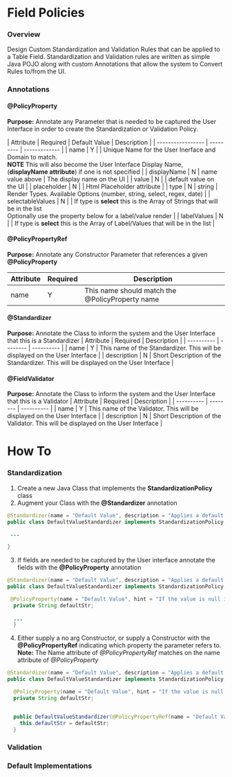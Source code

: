 Field Policies
==========

### Overview
Design Custom Standardization and Validation Rules that can be applied to a Table Field.
Standardization and Validation rules are written as simple Java POJO along with custom Annotations that allow the system to Convert Rules to/from the UI.

### Annotations
#### @PolicyProperty
**Purpose:** Annotate any Parameter that is needed to be captured the User Interface in order to create the Standardization or Validation Policy.

| Attribute              | Required  | Default Value | Description      | 
| -----------------      | --------- | -------------    |
| name                   | Y         |                  | Unique Name for the User Inerface and Domain to match. <br/> **NOTE** This will also become the User Interface Display Name, (**displayName attribute**) if one is not specified |
| displayName            | N         | name value above | The display name on the UI |
| value                  | N         |                  | default value on the UI |
| placeholder            | N         |                  | Html Placeholder attribute |
| type                   | N         |  string          | Render Types. Available Options (number, string, select, regex, date) |
| selectableValues       | N         |                  | If type is **select** this is the Array of Strings that will be in the list<br/> Optionally use the property below for a label/value render |
| labelValues            | N         |                  | If type is **select** this is the Array of Label/Values that will be in the list |


#### @PolicyPropertyRef
**Purpose:** Annotate any Constructor Parameter that references a given 
**@PolicyProperty**

| Attribute     | Required |  Description |
| ----------    | -------- | ----------   |
| name          | Y        | This name should match the @PolicyProperty name |


#### @Standardizer
**Purpose:** Annotate the Class to inform the system and the User Interface that this is a Standardizer
| Attribute     | Required |  Description |
| ----------    | -------- | ----------   |
| name          | Y        | This name of the Standardizer.  This will be displayed on the User Interface |
| description   | N        | Short Description of the Standardizer. This will be displayed on the User Interface  |

#### @FieldValidator
**Purpose:** Annotate the Class to inform the system and the User Interface that this is a Validator
| Attribute     | Required |  Description |
| ----------    | -------- | ----------   |
| name          | Y        | This name of the Validator.  This will be displayed on the User Interface |
| description   | N        | Short Description of the Validator. This will be displayed on the User Interface  |


How To
=======

### Standardization

1. Create a new Java Class that implements the **StandardizationPolicy** class
2. Augment your Class with the **@Standardizer** annotation

```java
@Standardizer(name = "Default Value", description = "Applies a default value if null")
public class DefaultValueStandardizer implements StandardizationPolicy, AcceptsEmptyValues {

 ...

}
```

3. If fields are needed to be captured by the User interface annotate the fields with the **@PolicyProperty** annotation
```java
@Standardizer(name = "Default Value", description = "Applies a default value if null")
public class DefaultValueStandardizer implements StandardizationPolicy, AcceptsEmptyValues {

 @PolicyProperty(name = "Default Value", hint = "If the value is null it will use this supplied value")
  private String defaultStr;
  
  ...
  }
```

4.  Either supply a no arg Constructor, or supply a Constructor with the **@PolicyPropertyRef** indicating which property the parameter refers to. <br>**Note:** The Name attribute of *@PolicyPropertyRef* matches on the name attribute of *@PolicyProperty*
```java
@Standardizer(name = "Default Value", description = "Applies a default value if null")
public class DefaultValueStandardizer implements StandardizationPolicy, AcceptsEmptyValues {

  @PolicyProperty(name = "Default Value", hint = "If the value is null it will use this supplied value")
  private String defaultStr;


  public DefaultValueStandardizer(@PolicyPropertyRef(name = "Default Value") String defaultStr) {
    this.defaultStr = defaultStr;
  }
```




### Validation



### Default Implementations




